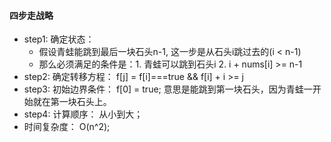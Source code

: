 #### 四步走战略
* step1: 确定状态：
    * 假设青蛙能跳到最后一块石头n-1, 这一步是从石头i跳过去的(i < n-1)
    * 那么必须满足的条件是：1. 青蛙可以跳到石头i
                        2. i + nums[i] >= n-1
* step2: 确定转移方程： f[j] = f[i]===true && f[i] + i >= j
* step3: 初始边界条件： f[0] = true; 意思是能跳到第一块石头，因为青蛙一开始就在第一块石头上。
* step4: 计算顺序： 从小到大；
* 时间复杂度： O(n^2);